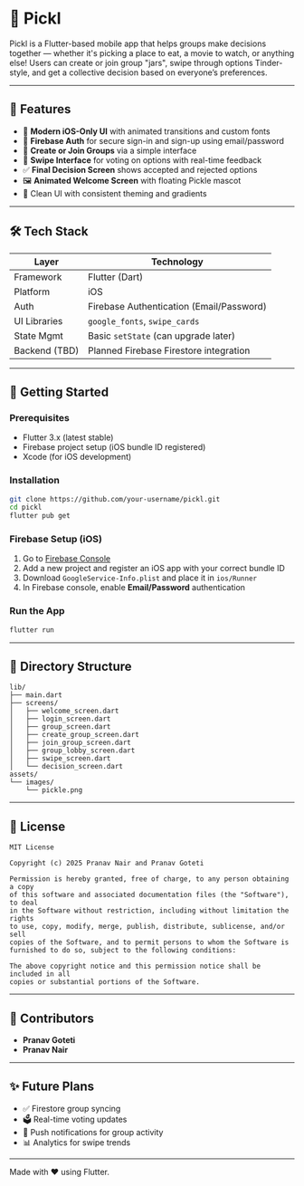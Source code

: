 # 🥒 Pickl

Pickl is a Flutter-based mobile app that helps groups make decisions together — whether it's picking a place to eat, a movie to watch, or anything else! Users can create or join group "jars", swipe through options Tinder-style, and get a collective decision based on everyone’s preferences.

---

## 🚀 Features

- 📱 **Modern iOS-Only UI** with animated transitions and custom fonts  
- 🔐 **Firebase Auth** for secure sign-in and sign-up using email/password  
- 🫙 **Create or Join Groups** via a simple interface  
- 🫳 **Swipe Interface** for voting on options with real-time feedback  
- ✅ **Final Decision Screen** shows accepted and rejected options  
- 🖼️ **Animated Welcome Screen** with floating Pickle mascot  
- 🌈 Clean UI with consistent theming and gradients

---

## 🛠️ Tech Stack

| Layer         | Technology                             |
|---------------|-----------------------------------------|
| Framework     | Flutter (Dart)                          |
| Platform      | iOS                                     |
| Auth          | Firebase Authentication (Email/Password)|
| UI Libraries  | `google_fonts`, `swipe_cards`           |
| State Mgmt    | Basic `setState` (can upgrade later)    |
| Backend (TBD) | Planned Firebase Firestore integration  |

---

## 🔧 Getting Started

### Prerequisites

- Flutter 3.x (latest stable)
- Firebase project setup (iOS bundle ID registered)
- Xcode (for iOS development)

### Installation

```bash
git clone https://github.com/your-username/pickl.git
cd pickl
flutter pub get
```

### Firebase Setup (iOS)

1. Go to [Firebase Console](https://console.firebase.google.com)
2. Add a new project and register an iOS app with your correct bundle ID
3. Download `GoogleService-Info.plist` and place it in `ios/Runner`
4. In Firebase console, enable **Email/Password** authentication

### Run the App

```bash
flutter run
```

---

## 📂 Directory Structure

```
lib/
├── main.dart
├── screens/
│   ├── welcome_screen.dart
│   ├── login_screen.dart
│   ├── group_screen.dart
│   ├── create_group_screen.dart
│   ├── join_group_screen.dart
│   ├── group_lobby_screen.dart
│   ├── swipe_screen.dart
│   └── decision_screen.dart
assets/
└── images/
    └── pickle.png
```

---

## 📜 License

```
MIT License

Copyright (c) 2025 Pranav Nair and Pranav Goteti

Permission is hereby granted, free of charge, to any person obtaining a copy
of this software and associated documentation files (the "Software"), to deal
in the Software without restriction, including without limitation the rights
to use, copy, modify, merge, publish, distribute, sublicense, and/or sell
copies of the Software, and to permit persons to whom the Software is
furnished to do so, subject to the following conditions:

The above copyright notice and this permission notice shall be included in all
copies or substantial portions of the Software.
```

---

## 🤝 Contributors

- **Pranav Goteti**
- **Pranav Nair**

---

## ✨ Future Plans

- ✅ Firestore group syncing
- 🗳️ Real-time voting updates
- 🔔 Push notifications for group activity
- 📊 Analytics for swipe trends

---

Made with ❤️ using Flutter.
